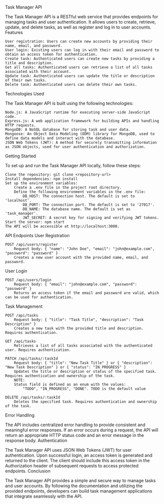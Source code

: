 Task Manager API

The Task Manager API is a RESTful web service that provides endpoints for managing tasks and user authentication. It allows users to create, retrieve, update, and delete tasks, as well as register and log in to user accounts.
Features

    User registration: Users can create new accounts by providing their name, email, and password.
    User login: Existing users can log in with their email and password to obtain an access token for authentication.
    Create task: Authenticated users can create new tasks by providing a title and description.
    Get all tasks: Authenticated users can retrieve a list of all tasks associated with their account.
    Update task: Authenticated users can update the title or description of their own tasks.
    Delete task: Authenticated users can delete their own tasks.

Technologies Used

The Task Manager API is built using the following technologies:

    Node.js: A JavaScript runtime for executing server-side JavaScript code.
    Express.js: A web application framework for building APIs and handling HTTP requests.
    MongoDB: A NoSQL database for storing task and user data.
    Mongoose: An Object Data Modeling (ODM) library for MongoDB, used to define data models and interact with the database.
    JSON Web Tokens (JWT): A method for securely transmitting information as JSON objects, used for user authentication and authorization.

Getting Started

To set up and run the Task Manager API locally, follow these steps:

    Clone the repository: git clone <repository-url>
    Install dependencies: npm install
    Set up the environment variables:
        Create a .env file in the project root directory.
        Define the following environment variables in the .env file:
            DB_HOST: The connection host. The default is set to 'localhost'.
            DB_PORT: The connection port. The default is set to '27017'.
            DB_NAME: The database name. The default is set as 'task_manager'.
            JWT_SECRET: A secret key for signing and verifying JWT tokens.
    Start the server: npm start
    The API will be accessible at http://localhost:3000.

API Endpoints
User Registration

    POST /api/users/register
        Request body: { "name": "John Doe", "email": "john@example.com", "password": "password" }
        Creates a new user account with the provided name, email, and password.

User Login

    POST /api/users/login
        Request body: { "email": "john@example.com", "password": "password" }
        Returns an access token if the email and password are valid, which can be used for authentication.

Task Management

    POST /api/tasks
        Request body: { "title": "Task Title", "description": "Task Description" }
        Creates a new task with the provided title and description. Requires authentication.

    GET /api/tasks
        Retrieves a list of all tasks associated with the authenticated user. Requires authentication.

    PATCH /api/tasks/:taskId
        Request body: { "title": "New Task Title" } or { "description": "New Task Description" } or { "status": "IN_PROGRESS" }
        Updates the title or description or status of the specified task. Requires authentication and ownership of the task.
        NOTE:
        Status field is defined as an enum with the values:
            "TODO", "IN_PROGRESS", "DONE". TODO is the default value

    DELETE /api/tasks/:taskId
        Deletes the specified task. Requires authentication and ownership of the task.

Error Handling

The API includes centralized error handling to provide consistent and meaningful error responses. If an error occurs during a request, the API will return an appropriate HTTP status code and an error message in the response body.
Authentication

The Task Manager API uses JSON Web Tokens (JWT) for user authentication. Upon successful login, an access token is generated and returned to the client. The client should include this access token in the Authorization header of subsequent requests to access protected endpoints.
Conclusion

The Task Manager API provides a simple and secure way to manage tasks and user accounts. By following the documentation and utilizing the provided endpoints, developers can build task management applications that integrate seamlessly with the API.

